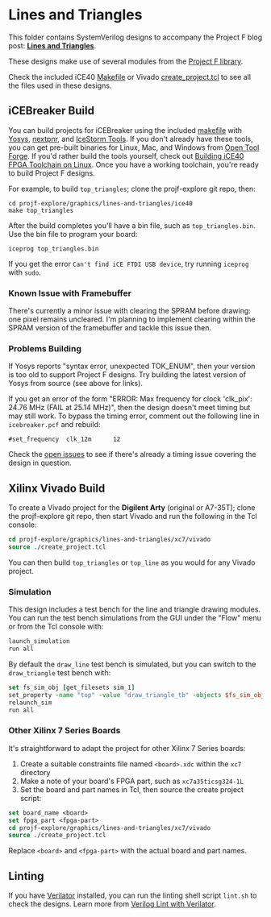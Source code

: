 # Lines and Triangles

This folder contains SystemVerilog designs to accompany the Project F blog post: **[Lines and Triangles](https://projectf.io/posts/lines-and-triangles/)**.

These designs make use of several modules from the [Project F library](../../lib/).

Check the included iCE40 [Makefile](ice40/Makefile) or Vivado [create_project.tcl](xc7/vivado/create_project.tcl) to see all the files used in these designs.

## iCEBreaker Build

You can build projects for iCEBreaker using the included [makefile](ice40/Makefile) with [Yosys](http://www.clifford.at/yosys/), [nextpnr](https://github.com/YosysHQ/nextpnr), and [IceStorm Tools](http://www.clifford.at/icestorm/). If you don't already have these tools, you can get pre-built binaries for Linux, Mac, and Windows from [Open Tool Forge](https://github.com/open-tool-forge/fpga-toolchain). If you'd rather build the tools yourself, check out [Building iCE40 FPGA Toolchain on Linux](https://projectf.io/posts/building-ice40-fpga-toolchain/). Once you have a working toolchain, you're ready to build Project F designs.

For example, to build `top_triangles`; clone the projf-explore git repo, then:

```shell
cd projf-explore/graphics/lines-and-triangles/ice40
make top_triangles
```

After the build completes you'll have a bin file, such as `top_triangles.bin`. Use the bin file to program your board:

```shell
iceprog top_triangles.bin
```

If you get the error `Can't find iCE FTDI USB device`, try running `iceprog` with `sudo`.

### Known Issue with Framebuffer

There's currently a minor issue with clearing the SPRAM before drawing: one pixel remains uncleared. I'm planning to implement clearing within the SPRAM version of the framebuffer and tackle this issue then.

### Problems Building

If Yosys reports "syntax error, unexpected TOK_ENUM", then your version is too old to support Project F designs. Try building the latest version of Yosys from source (see above for links).

If you get an error of the form "ERROR: Max frequency for clock 'clk_pix': 24.76 MHz (FAIL at 25.14 MHz)", then the design doesn't meet timing but may still work. To bypass the timing error, comment out the following line in `icebreaker.pcf` and rebuild:

```#set_frequency  clk_12m      12```

Check the [open issues](https://github.com/projf/projf-explore/issues) to see if there's already a timing issue covering the design in question.

## Xilinx Vivado Build

To create a Vivado project for the **Digilent Arty** (original or A7-35T); clone the projf-explore git repo, then start Vivado and run the following in the Tcl console:

```tcl
cd projf-explore/graphics/lines-and-triangles/xc7/vivado
source ./create_project.tcl
```

You can then build `top_triangles` or `top_line` as you would for any Vivado project.

### Simulation

This design includes a test bench for the line and triangle drawing modules. You can run the test bench simulations from the GUI under the "Flow" menu or from the Tcl console with:

```tcl
launch_simulation
run all
```

By default the `draw_line` test bench is simulated, but you can switch to the `draw_triangle` test bench with:

```tcl
set fs_sim_obj [get_filesets sim_1]
set_property -name "top" -value "draw_triangle_tb" -objects $fs_sim_obj
relaunch_sim
run all
```

### Other Xilinx 7 Series Boards

It's straightforward to adapt the project for other Xilinx 7 Series boards:

1. Create a suitable constraints file named `<board>.xdc` within the `xc7` directory
2. Make a note of your board's FPGA part, such as `xc7a35ticsg324-1L`
3. Set the board and part names in Tcl, then source the create project script:

```tcl
set board_name <board>
set fpga_part <fpga-part>
cd projf-explore/graphics/lines-and-triangles/xc7/vivado
source ./create_project.tcl
```

Replace `<board>` and `<fpga-part>` with the actual board and part names.

## Linting

If you have [Verilator](https://www.veripool.org/wiki/verilator) installed, you can run the linting shell script `lint.sh` to check the designs. Learn more from [Verilog Lint with Verilator](https://projectf.io/posts/verilog-lint-with-verilator/).
